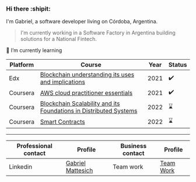### Hi there :shipit:

I'm Gabriel, a software developer living on Córdoba, Argentina. 
> I'm currently working in a Software Factory in Argentina building solutions for a National Fintech.



:book: I’m currently learning 

| Platform    | Course     | Year     |  Status     |
| ----------- | ----------- | ----------- | ----------- |
| Edx         | [Blockchain understanding its uses and implications](https://www.edx.org/es/course/blockchain-understanding-its-uses-and-implications)       | 2021 | :heavy_check_mark: |
| Coursera   | [AWS cloud practitioner essentials](https://www.coursera.org/learn/aws-cloud-practitioner-essentials)       | 2021 | :heavy_check_mark: |
| Coursera   | [Blockchain Scalability and its Foundations in Distributed Systems](https://www.coursera.org/learn/blockchain-scalability)       | 2022 | :hourglass: |
| Coursera   | [Smart Contracts](https://www.coursera.org/learn/smarter-contracts)       | 2022 | :hourglass: |

-----------



| Professional contact                     | Profile     | Business contact     | Profile     |
| ----------- | ----------- | ----------- | ----------- | 
| Linkedin    | [Gabriel Mattesich](https://www.linkedin.com/in/gabriel-mattesich/)       | Team work | [Team Work](https://www.linkedin.com/in/gabriel-mattesich/)   |
